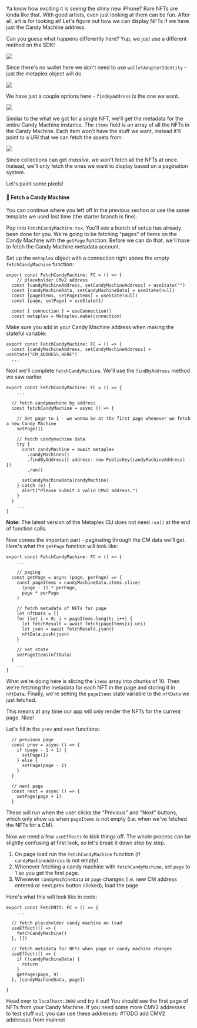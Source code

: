 Ya know how exciting it is seeing the shiny new iPhone? Rare NFTs are kinda like that. With good artists, even just looking at them can be fun. After all, art is for looking at! Let's figure out how we can display NFTs if we have just the Candy Machine address.

Can you guess what happens differently here? Yup, we just use a different method on the SDK!

![](https://hackmd.io/_uploads/rk5H8x3Xj.png)

Since there's no wallet here we don't need to use `walletAdapterIdentity` - just the metaplex object will do.

![](https://hackmd.io/_uploads/SJzR8g37o.png)

We have just a couple options here - `findByAddress` is the one we want. 

![](https://hackmd.io/_uploads/ByVuDlhmo.png)

Similar to the what we got for a single NFT, we'll get the metadata for the entire Candy Machine instance. The `items` field is an array of all the NFTs in the Candy Machine. Each item won't have the stuff we want, instead it'll point to a URI that we can fetch the assets from:

![](https://hackmd.io/_uploads/SyBkFe3Xo.png)

Since collections can get *massive*, we won't fetch all the NFTs at once. Instead, we'll only fetch the ones we want to display based on a pagination system.

Let's paint some pixels!

#### 🥁 Fetch a Candy Machine
You can continue where you left off in the previous section or use the same template we used last time (the starter branch is fine).

Pop into `FetchCandyMachine.tsx`. You'll see a bunch of setup has already been done for you. We're going to be fetching "pages" of items on the Candy Machine with the `getPage` function. Before we can do that, we'll have to fetch the Candy Machine metadata account.

Set up the `metaplex` object with a connection right above the empty `fetchCandyMachine` function:

```tsx
export const FetchCandyMachine: FC = () => {
	// placeholder CMv2 address
  const [candyMachineAddress, setCandyMachineAddress] = useState("")
  const [candyMachineData, setCandyMachineData] = useState(null)
  const [pageItems, setPageItems] = useState(null)
  const [page, setPage] = useState(1)

  const { connection } = useConnection()
  const metaplex = Metaplex.make(connection)
```

Make sure you add in your Candy Machine address when making the stateful variable:

```tsx
export const FetchCandyMachine: FC = () => {
  const [candyMachineAddress, setCandyMachineAddress] = useState("CM_ADDRESS_HERE")
  ...
```

Next we'll complete `fetchCandyMachine`. We'll use the `findByAddress` method we saw earlier.
```tsx
export const FetchCandyMachine: FC = () => {
	...

  // fetch candymachine by address
  const fetchCandyMachine = async () => {
    
    // Set page to 1 - we wanna be at the first page whenever we fetch a new Candy Machine
    setPage(1)

    // fetch candymachine data
    try {
      const candyMachine = await metaplex
        .candyMachines()
        .findByAddress({ address: new PublicKey(candyMachineAddress) })
        .run()

      setCandyMachineData(candyMachine)
    } catch (e) {
      alert("Please submit a valid CMv2 address.")
    }
  }
	...
}
``` 
**Note:** The latest version of the Metaplex CLI does not need `run()` at the end of function calls.

Now comes the important part - paginating through the CM data we'll get. Here's what the `getPage` function will look like:
```tsx
export const FetchCandyMachine: FC = () => {
	...

	// paging
  const getPage = async (page, perPage) => {
    const pageItems = candyMachineData.items.slice(
      (page - 1) * perPage,
      page * perPage
    )

    // fetch metadata of NFTs for page
    let nftData = []
    for (let i = 0; i < pageItems.length; i++) {
      let fetchResult = await fetch(pageItems[i].uri)
      let json = await fetchResult.json()
      nftData.push(json)
    }

    // set state
    setPageItems(nftData)
  }
	...
}
```

What we're doing here is slicing the `items` array into chunks of 10. Then we're fetching the metadata for each NFT in the page and storing it in `nftData`. Finally, we're setting the `pageItems` state variable to the `nftData` we just fetched.

This means at any time our app will only render the NFTs for the current page. Nice!

Let's fill in the `prev` and `next` functions:

```tsx
  // previous page
  const prev = async () => {
    if (page - 1 < 1) {
      setPage(1)
    } else {
      setPage(page - 1)
    }
  }

  // next page
  const next = async () => {
    setPage(page + 1)
  }
```
These will run when the user clicks the "Previous" and "Next" buttons, which only show up when `pageItems` is not empty (i.e. when we've fetched the NFTs for a CM).

Now we need a few `useEffects` to kick things off. The whole process can be slightly confusing at first look, so let's break it down step by step.

1. On page load run the `fetchCandyMachine` function (if `candyMachineAddress` is not empty)
2. Whenever fetching a candy machine with `fetchCandyMachine`, set `page` to 1 so you get the first page.
3. Whenever `candyMachineData` or `page` changes (i.e. new CM address entered or next.prev button clicked), load the page

Here's what this will look like in code:
```tsx
export const FetchNft: FC = () => {
	...
	
  // fetch placeholder candy machine on load
  useEffect(() => {
    fetchCandyMachine()
  }, [])

  // fetch metadata for NFTs when page or candy machine changes
  useEffect(() => {
    if (!candyMachineData) {
      return
    }
    getPage(page, 9)
  }, [candyMachineData, page])

}
```

Head over to `localhost:3000` and try it out! You should see the first page of NFTs from your Candy Machine. If you need some more CMV2 addresses to test stuff out, you can use these addresses:
#TODO add CMV2 addresses from mainnet